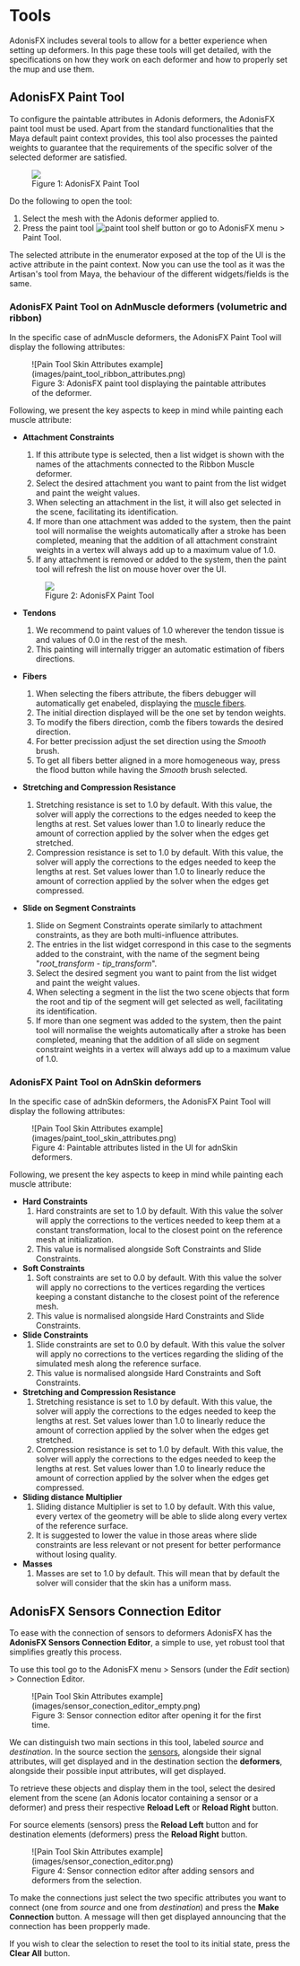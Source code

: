 # Tools

AdonisFX includes several tools to allow for a better experience when setting up deformers. In this page these tools will get detailed, with the specifications on how they work on each deformer and how to properly set the mup and use them.

## AdonisFX Paint Tool

To configure the paintable attributes in Adonis deformers, the AdonisFX paint tool must be used. Apart from the standard functionalities that the Maya default paint context provides, this tool also processes the painted weights to guarantee that the requirements of the specific solver of the selected deformer are satisfied.

<figure>
  <img src="images/paint_tool.png" caption="AdonisFX Paint Tool"> 
  <figcaption>Figure 1: AdonisFX Paint Tool</figcaption>
</figure>

Do the following to open the tool:

  1. Select the mesh with the Adonis deformer applied to.
  2. Press the paint tool ![paint tool](images/adn_paint_tool.png) shelf button or go to AdonisFX menu > Paint Tool.

The selected attribute in the enumerator exposed at the top of the UI is the active attribute in the paint context. Now you can use the tool as it was the Artisan's tool from Maya, the behaviour of the different widgets/fields is the same.

### AdonisFX Paint Tool on AdnMuscle deformers (volumetric and ribbon)

In the specific case of adnMuscle deformers, the AdonisFX Paint Tool will display the following attributes:

<figure markdown> 
  ![Pain Tool Skin Attributes example](images/paint_tool_ribbon_attributes.png) 
  <figcaption> Figure 3: AdonisFX paint tool displaying the paintable attributes of the deformer. </figcaption> 
</figure>

Following, we present the key aspects to keep in mind while painting each muscle attribute:

  - **Attachment Constraints**
    1. If this attribute type is selected, then a list widget is shown with the names of the attachments connected to the Ribbon Muscle deformer.
    2. Select the desired attachment you want to paint from the list widget and paint the weight values.
    3. When selecting an attachment in the list, it will also get selected in the scene, facilitating its identification.
    4. If more than one attachment was added to the system, then the paint tool will normalise the weights automatically after a stroke has been completed, meaning that the addition of all attachment constraint weights in a vertex will always add up to a maximum value of 1.0.
    5. If any attachment is removed or added to the system, then the paint tool will refresh the list on mouse hover over the UI.

    <figure>
      <img src="images/paint_tool_attachment_attribute.png"> 
      <figcaption>Figure 2: AdonisFX Paint Tool</figcaption>
    </figure>

  - **Tendons**
    1. We recommend to paint values of 1.0 wherever the tendon tissue is and values of 0.0 in the rest of the mesh.
    2. This painting will internally trigger an automatic estimation of fibers directions.
  - **Fibers**
    1. When selecting the fibers attribute, the fibers debugger will automatically get enabeled, displaying the [muscle fibers](muscle.md#debug).
    2. The initial direction displayed will be the one set by tendon weights.
    3. To modify the fibers direction, comb the fibers towards the desired direction.
    4. For better precission adjust the set direction using the *Smooth* brush.
    5. To get all fibers better aligned in a more homogeneous way, press the flood button while having the *Smooth* brush selected.
  - **Stretching and Compression Resistance**
    1. Stretching resistance is set to 1.0 by default. With this value, the solver will apply the corrections to the edges needed to keep the lengths at rest. Set values lower than 1.0 to linearly reduce the amount of correction applied by the solver when the edges get stretched.
    2. Compression resistance is set to 1.0 by default. With this value, the solver will apply the corrections to the edges needed to keep the lengths at rest. Set values lower than 1.0 to linearly reduce the amount of correction applied by the solver when the edges get compressed.
  - **Slide on Segment Constraints**
    1. Slide on Segment Constraints operate similarly to attachment constraints, as they are both multi-influence attributes.
    2. The entries in the list widget correspond in this case to the segments added to the constraint, with the name of the segment being "*root_transform* - *tip_transform*".
    2. Select the desired segment you want to paint from the list widget and paint the weight values.
    4. When selecting a segment in the list the two scene objects that form the root and tip of the segment will get selected as well, facilitating its identification.
    5. If more than one segment was added to the system, then the paint tool will normalise the weights automatically after a stroke has been completed, meaning that the addition of all slide on segment constraint weights in a vertex will always add up to a maximum value of 1.0.

### AdonisFX Paint Tool on AdnSkin deformers

In the specific case of adnSkin deformers, the AdonisFX Paint Tool will display the following attributes:

<figure markdown> 
  ![Pain Tool Skin Attributes example](images/paint_tool_skin_attributes.png) 
  <figcaption> Figure 4: Paintable attributes listed in the UI for adnSkin deformers. </figcaption>
</figure>

Following, we present the key aspects to keep in mind while painting each muscle attribute:

  - **Hard Constraints**
    1. Hard constraints are set to 1.0 by default. With this value the solver will apply the corrections to the vertices needed to keep them at a constant transformation, local to the closest point on the reference mesh at initialization.
    2. This value is normalised alongside Soft Constraints and Slide Constraints.
  - **Soft Constraints**
    1. Soft constraints are set to 0.0 by default. With this value the solver will apply no corrections to the vertices regarding the vertices keeping a constant distanche to the closest point of the reference mesh.
    2. This value is normalised alongside Hard Constraints and Slide Constraints.
  - **Slide Constraints**
    1. Slide constraints are set to 0.0 by default. With this value the solver will apply no corrections to the vertices regarding the sliding of the simulated mesh along the reference surface.
    2. This value is normalised alongside Hard Constraints and Soft Constraints.
  - **Stretching and Compression Resistance**
    1. Stretching resistance is set to 1.0 by default. With this value, the solver will apply the corrections to the edges needed to keep the lengths at rest. Set values lower than 1.0 to linearly reduce the amount of correction applied by the solver when the edges get stretched.
    2. Compression resistance is set to 1.0 by default. With this value, the solver will apply the corrections to the edges needed to keep the lengths at rest. Set values lower than 1.0 to linearly reduce the amount of correction applied by the solver when the edges get compressed.
  - **Sliding distance Multiplier**
    1. Sliding distance Multiplier is set to 1.0 by default. With this value, every vertex of the geometry will be able to slide along every vertex of the reference surface.
    2. It is suggested to lower the value in those areas where slide constraints are less relevant or not present for better performance without losing quality.
  - **Masses**
    1. Masses are set to 1.0 by default. This will mean that by default the solver will consider that the skin has a uniform mass.

## AdonisFX Sensors Connection Editor

To ease with the connection of sensors to deformers AdonisFX has the **AdonisFX Sensors Connection Editor**, a simple to use, yet robust tool that simplifies greatly this process.

To use this tool go to the AdonisFX menu > Sensors (under the *Edit* section) > Connection Editor.

<figure markdown> 
  ![Pain Tool Skin Attributes example](images/sensor_conection_editor_empty.png) 
  <figcaption> Figure 3: Sensor connection editor after opening it for the first time. </figcaption>
</figure>

We can distinguish two main sections in this tool, labeled *source* and *destination*. In the source section the [sensors](sensors.md), alongside their signal attributes, will get displayed and in the destination section the **deformers**, alongside their possible input attributes, will get displayed.

To retrieve these objects and display them in the tool, select the desired element from the scene (an Adonis locator containing a sensor or a deformer) and press their respective **Reload Left** or **Reload Right** button.

For source elements (sensors) press the **Reload Left** button and for destination elements (deformers) press the **Reload Right** button.

<figure markdown> 
  ![Pain Tool Skin Attributes example](images/sensor_conection_editor.png) 
  <figcaption> Figure 4: Sensor connection editor after adding sensors and deformers from the selection. </figcaption>
</figure>

To make the connections just select the two specific attributes you want to connect (one from *source* and one from *destination*) and press the **Make Connection** button. A message will then get displayed announcing that the connection has been propperly made.

If you wish to clear the selection to reset the tool to its initial state, press the **Clear All** button.